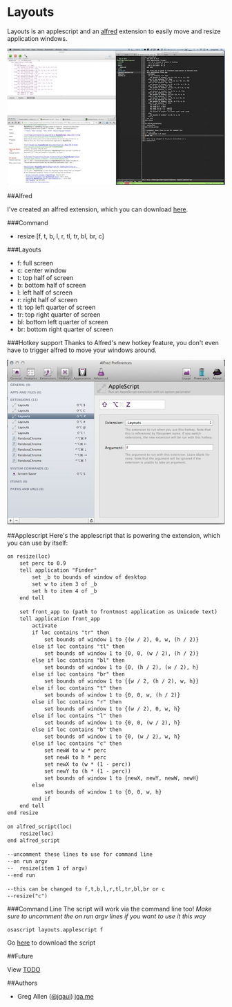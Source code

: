 # Layouts

Layouts is an applescript and an [alfred](http://www.alfredapp.com/) extension to easily move and resize application windows. 

![Example Layout](ui/layouts.jpg)

##Alfred

I've created an alfred extension, which you can download [here](https://github.com/jgallen23/layouts/raw/master/dist/Layouts.alfredextension).

###Command
- resize [f, t, b, l, r, tl, tr, bl, br, c]

###Layouts
- f: full screen
- c: center window 
- t: top half of screen
- b: bottom half of screen
- l: left half of screen
- r: right half of screen
- tl: top left quarter of screen 
- tr: top right quarter of screen 
- bl: bottom left quarter of screen 
- br: bottom right quarter of screen 

###Hotkey support
Thanks to Alfred's new hotkey feature, you don't even have to trigger alfred to move your windows around.

![Hotkeys](ui/layouts-hotkeys.jpg)

##Applescript
Here's the applescript that is powering the extension, which you can use by itself:

	on resize(loc)
		set perc to 0.9
		tell application "Finder"
			set _b to bounds of window of desktop
			set w to item 3 of _b
			set h to item 4 of _b
		end tell
		
		set front_app to (path to frontmost application as Unicode text)
		tell application front_app
			activate
			if loc contains "tr" then
				set bounds of window 1 to {(w / 2), 0, w, (h / 2)}
			else if loc contains "tl" then
				set bounds of window 1 to {0, 0, (w / 2), (h / 2)}
			else if loc contains "bl" then
				set bounds of window 1 to {0, (h / 2), (w / 2), h}
			else if loc contains "br" then
				set bounds of window 1 to {{w / 2, (h / 2), w, h}}
			else if loc contains "t" then
				set bounds of window 1 to {0, 0, w, (h / 2)}
			else if loc contains "r" then
				set bounds of window 1 to {(w / 2), 0, w, h}
			else if loc contains "l" then
				set bounds of window 1 to {0, 0, (w / 2), h}
			else if loc contains "b" then
				set bounds of window 1 to {0, (w / 2), w, h}
			else if loc contains "c" then
				set newW to w * perc
				set newH to h * perc
				set newX to (w * (1 - perc))
				set newY to (h * (1 - perc))
				set bounds of window 1 to {newX, newY, newW, newH}
			else
				set bounds of window 1 to {0, 0, w, h}
			end if
		end tell
	end resize

	on alfred_script(loc)
		resize(loc)
	end alfred_script

	--uncomment these lines to use for command line
	--on run argv
	--	resize(item 1 of argv)
	--end run

	--this can be changed to f,t,b,l,r,tl,tr,bl,br or c
	--resize("c")

###Command Line
The script will work via the command line too! *Make sure to uncomment the on run argv lines if you want to use it this way*

	osascript layouts.applescript f

Go [here](https://raw.github.com/jgallen23/layouts/master/layouts.applescript) to download the script

##Future

View [TODO](https://raw.github.com/jgallen23/layouts/master/docs/TODO)

##Authors
- Greg Allen ([@jgaui](http://twitter.com/jgaui)) [jga.me](http://jga.me)
